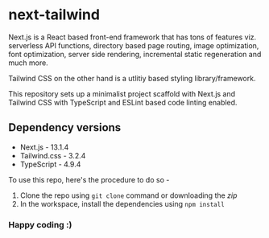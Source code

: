 # next-tailwind

Next.js is a React based front-end framework that has tons of features viz. 
serverless API functions, directory based page routing, image optimization, font optimization, server side rendering, 
incremental static regeneration and much more.  

Tailwind CSS on the other hand is a utlitiy based styling library/framework. 

This repository sets up a minimalist project scaffold with Next.js and Tailwind CSS with TypeScript and ESLint based code linting enabled.

## Dependency versions
- Next.js - 13.1.4
- Tailwind.css - 3.2.4
- TypeScript - 4.9.4

To use this repo, here's the procedure to do so - 

1. Clone the repo using `git clone` command or downloading the *zip*
2. In the workspace, install the dependencies using `npm install`

### Happy coding :)
